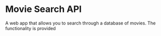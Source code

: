 # Movie Search API
A web app that allows you to search through a database of movies. The functionality
is provided
